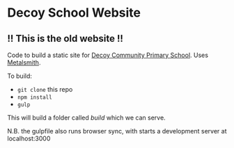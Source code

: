 # Decoy School Website
## !! This is the old website !!

Code to build a static site for [Decoy Community Primary School](http://decoyschool.co.uk). Uses [Metalsmith](http://metalsmith.io).

To build:
* `git clone` this repo
* `npm install`
* `gulp`

This will build a folder called *build* which we can serve. 

N.B. the gulpfile also runs browser sync, with starts a development server at localhost:3000
